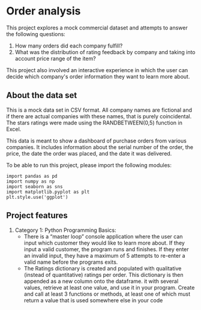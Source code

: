 # Order analysis

This project explores a mock commercial dataset and attempts to answer the following questions:
1. How many orders did each company fulfill?
2. What was the distribution of rating feedback by company and taking into account price range of the item?

This project also involved an interactive experience in which the user can decide which company's order information they want to learn more about.

## About the data set
This is a mock data set in CSV format. All company names are fictional and if there are actual companies with these names, that is purely coincidental. The stars ratings were made using the RANDBETWEEN(0,5) function in Excel. 

This data is meant to show a dashboard of purchase orders from various companies. It includes information about the serial number of the order, the price, the date the order was placed, and the date it was delivered.

To be able to run this project, please import the following modules:
```
import pandas as pd
import numpy as np
import seaborn as sns
import matplotlib.pyplot as plt
plt.style.use('ggplot')
```

## Project features
1. Category 1: Python Programming Basics:
   - There is a “master loop” console application where the user can input which customer they would like to learn more about. If they input a valid customer, the program runs and finishes. If they enter an invalid input, they have a maximum of 5 attempts to re-enter a valid name before the programs exits.
   - The Ratings dictionary is created and populated with qualitative (instead of quantitative) ratings per order. This dictionary is then appended as a new column onto the dataframe.  it with several values, retrieve at least one value, and use it in your program.
Create and call at least 3 functions or methods, at least one of which must return a value that is used somewhere else in your code
